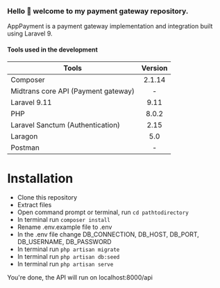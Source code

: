 ### Hello 👋 welcome to my payment gateway repository.

AppPayment is a payment gateway implementation and integration built using Laravel 9.

#### Tools used in the development

| Tools                                | Version       |
| -------------                        |:-------------:|
| Composer                             | 2.1.14        |
| Midtrans core API (Payment gateway)  | -             |
| Laravel 9.11                         | 9.11          |
| PHP                                  | 8.0.2         |
| Laravel Sanctum (Authentication)     | 2.15          |
| Laragon                              | 5.0           |
| Postman                              | -             | 

# Installation
* Clone this repository 
* Extract files
* Open command prompt or terminal, run `cd pathtodirectory`
* In terminal run `composer install`
* Rename .env.example file to .env
* In the .env file change DB_CONNECTION, DB_HOST, DB_PORT, DB_USERNAME, DB_PASSWORD
* In terminal run `php artisan migrate`
* In terminal run `php artisan db:seed`
* In terminal run `php artisan serve`

You're done, the API will run on localhost:8000/api
